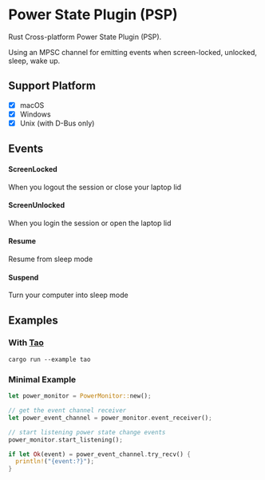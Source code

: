 # Power State Plugin (PSP)
Rust Cross-platform Power State Plugin (PSP).

Using an MPSC channel for emitting events when screen-locked, unlocked, sleep, wake up.

## Support Platform
- [x] macOS
- [x] Windows
- [x] Unix (with D-Bus only)

## Events

#### ScreenLocked
When you logout the session or close your laptop lid

#### ScreenUnlocked
When you login the session or open the laptop lid

#### Resume
Resume from sleep mode

#### Suspend
Turn your computer into sleep mode

## Examples

### With [Tao](https://github.com/tauri-apps/tao)
```
cargo run --example tao
```

### Minimal Example
```rs
let power_monitor = PowerMonitor::new();

// get the event channel receiver
let power_event_channel = power_monitor.event_receiver();

// start listening power state change events
power_monitor.start_listening();

if let Ok(event) = power_event_channel.try_recv() {
  println!("{event:?}");
}
```
